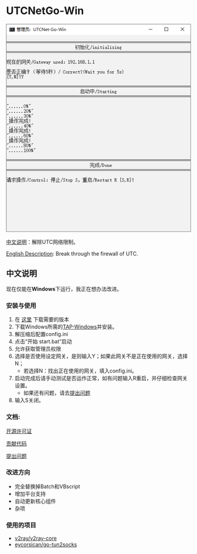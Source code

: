 # UTCNetGo-Win

![](readme_image.png)

[中文说明](README_zh_CN.md)：解除UTC网络限制。 

[English Description](README.md): Break through the firewall of UTC. 

## 中文说明

现在仅能在**Windows**下运行，我正在想办法改进。

### 安装与使用
1. 在 [这里](https://github.com/thanksshu/UTCNetGo-Win/releases) 下载需要的版本
2. 下载Windows所需的[TAP-Windows](http://build.openvpn.net/downloads/releases/tap-windows-9.22.1-I602.exe)并安装。
2. 解压缩后配置config.ini
2. 点击“开始 start.bat”启动
3. 允许获取管理员权限
4. 选择是否使用设定网关，是则输入Y；如果此网关不是正在使用的网关，选择N；
    * 若选择N：找出正在使用的网关，填入config.ini。
5. 启动完成后请手动测试是否运作正常，如有问题输入R重启，并仔细检查网关设置。
    * 如果还有问题，请去[提出问题](https://github.com/thanksshu/UTCNetGo-Win/issues)
6. 输入S关闭。

### 文档:
[开源许可证](LICENSE)

[贡献代码](CONTRIBUTING.md)

[提出问题](https://github.com/thanksshu/UTCNetGo-Win/issues)

### 改进方向
* 完全替换掉Batch和VBscript
* 增加平台支持
* 自动更新核心组件
* 杂项

### 使用的项目
* [v2ray/v2ray-core](https://github.com/v2ray/v2ray-core)
* [eycorsican/go-tun2socks](https://github.com/eycorsican/go-tun2socks)